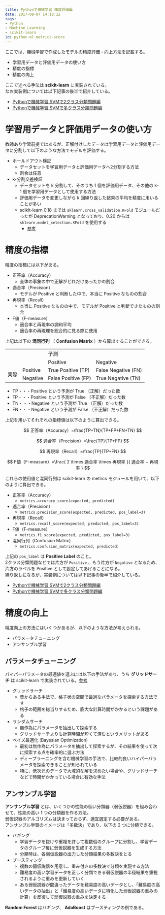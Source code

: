 ```yaml
---
title: Pythonで機械学習 精度評価編
date: 2017-08-07 14:18:12
tags:
- Python
- Machine Learning
- scikit-learn
id: python-ml-metrics-score
---
```


ここでは、機械学習で作成したモデルの精度評価・向上方法を記載する。

- 学習用データと評価用データの使い方
- 精度の指標
- 精度の向上

ここで述べる手法は **scikit-learn** に実装されている。  
なお実装例については以下記事の後半で紹介している。

- [Pythonで機械学習 SVMで2クラス分類問題編](https://pepese.github.io/blog/python-ml-dl-svm-2class/)
- [Pythonで機械学習 SVMで多クラス分類問題編](https://pepese.github.io/blog/python-ml-dl-svm-multiclass/)

<!-- more -->

# 学習用データと評価用データの使い方

教師あり学習前提ではあるが、正解付けしたデータは学習用データと評価用データに分割して以下のような方法でモデルを評価する。

- ホールドアウト検証
  - データセットを学習用データと評価用データへ2分割する方法
  - 割合は任意
- k-分割交差検証
  - データセットを k 分割して、そのうち 1 個を評価用データ、その他の k-1 個を学習用データとして使用する方法
  - 評価用データを変更しながら k 回繰り返した結果の平均を精度に用いることが多い
  - scikit-learn 0.18 までは `sklearn.cross_validation.KFold` モジュールだったが DeprecationWarning となっており、0.20 からは `sklearn.model_selection.KFold` を使用する
    - [参考](http://segafreder.hatenablog.com/entry/2016/10/18/163925)


# 精度の指標

精度の指標には以下がある。

- 正答率（Accuracy）
  - 全体の事象の中で正解がどれだけあったかの割合
- 適合率（Precision）
  - モデルが Positive と判断した中で、本当に Positive なものの割合
- 再現率（Recall）
  - 本当に Positive なものの中で、モデルが Positive と判断できたものの割合
- F値（F-measure）
  - 適合率と再現率の調和平均
  - 適合率の再現理を総合的に見る際に使用

上記は以下の **混同行列** （ **Confusion Matrix** ）から算出することができる。

<table>
<tr>
<td></td><td></td><td colspan="2">予測</td>
</tr>
<tr>
<td></td><td></td><td>Positive</td><td>Negative</td>
</tr>
<tr>
<td rowspan="2">実際</td><td>Positive</td><td>True Positive (TP)</td><td>False Negative (FN)</td>
</tr>
<tr>
<td>Negative</td><td>False Positive (FP)</td><td>True Negative (TN)</td>
</tr>
</table>

- TP・・・Positive という予測が True （正解）だった数
- FP・・・Positive という予測が False （不正解）だった数
- TN・・・Negative という予測が True （正解）だった数
- FN・・・Negative という予測が False （不正解）だった数

上記を用いてそれぞれの指標値は以下のように算出できる。

$$ 正答率（Accuracy）=\frac{TP+TN}{TP+FP+FN+TN} $$

$$ 適合率（Precision）=\frac{TP}{TP+FP} $$

$$ 再現率（Recall）=\frac{TP}{TP+FN} $$

$$ F値（F-measure）=\frac{ 2 \times 適合率 \times 再現率 }{ 適合率 + 再現率 } $$

これらの使用値と混同行列は scikit-learn の metrics モジュールを用いて、以下のように算出できる。

- 正答率（Accuracy）
  - `metrics.accuracy_score(expected, predicted)`
- 適合率（Precision）
  - `metrics.precision_score(expected, predicted, pos_label=3)`
- 再現率（Recall）
  - `metrics.recall_score(expected, predicted, pos_label=3)`
- F値（F-measure）
  - `metrics.f1_score(expected, predicted, pos_label=3)`
- 混同行列（Confusion Matrix）
  - `metrics.confusion_matrix(expected, predicted)`

上記の `pos_label` は **Positive Label** のこと。  
2クラス分類問題などでは片方が `Positive` 、もう片方が `Negative` となるため、片方のラベルを Positive として設定してあげることになる。  
繰り返しになるが、実装例については以下記事の後半で紹介している。

- [Pythonで機械学習 SVMで2クラス分類問題編](https://pepese.github.io/blog/python-ml-dl-svm-2class/)
- [Pythonで機械学習 SVMで多クラス分類問題編](https://pepese.github.io/blog/python-ml-dl-svm-multiclass/)

# 精度の向上

精度向上の方法にはいくつかあるが、以下のような方法が考えられる。

- パラメータチューニング
- アンサンブル学習

## パラメータチューニング

パイパーパラメータの最適値を選ぶには以下の手法があり、うち **グリッドサーチ** は scikit-learn で実装されている。[参考](http://sucrose.hatenablog.com/entry/2013/05/25/133021)

- グリッドサーチ
  - 昔からある手法で、格子状の空間で最適なパラメータを探索する方法です
  - 格子の範囲を総当りするため、膨大な計算時間がかかるという課題がある
- ランダムサーチ
  - 無作為にパラメータを抽出して探索する
  - グリッドサーチよりも計算時間が短くて済むというメリットがある
- ベイズ最適化 (Bayesian Optimization)
  - 最初は無作為にパラメータを抽出して探索するが、その結果を使って次に探索する点を確率的に選ぶ方法
  - ディープラーニングを含む機械学習の手法で、比較的良いハイパーパラメータを探索できることが知られている
  - 特に、低次元のデータで大域的な解を求めたい場合や、グリッドサーチなどで時間がかかっている場合に有効な手法

## アンサンブル学習

**アンサンブル学習** とは、いくつかの性能の低い分類器（弱仮説器）を組み合わせて、性能の高い 1 つの分類器を作る方法。  
弱仮説器のアルゴリズムは決まっておらず、適宜選定する必要がある。  
アンサンブル学習のイメージは「多数決」であり、以下の 2 つに分類できる。

- バギング
  - 学習データを抜けや重複を許して複数個のグループに分割し、学習データのグループ毎に弱仮説器を生成する方法
  - 分類時は、各弱仮説器の出力した分類結果の多数決をとる
- ブースティング
  - 複数の弱仮説器を用意し、重み付きの多数決で分類を実現する方法
  - 難易度の高い学習データを正しく分類できる弱仮説器の半径結果を重視されるように重みを更新していく
  - ある弱仮説器が間違ったデータを難易度の高いデータとし、「難易度の高いデータの抽出」と「難易度の高いデータに特化した弱仮説器の重みの計算」を反復して弱仮説器の重みを決定する

**Random Forest** はバギング、 **AdaBoost** はブースティングの例である。
